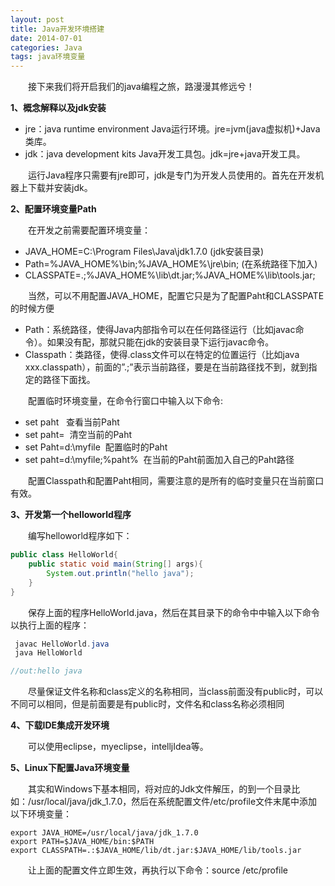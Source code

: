 ```yaml
---
layout: post
title: Java开发环境搭建
date: 2014-07-01
categories: Java
tags: java环境变量
---
```


&ensp;&ensp;&ensp;&ensp;接下来我们将开启我们的java编程之旅，路漫漫其修远兮！

**1、概念解释以及jdk安装**

- jre：java runtime environment Java运行环境。jre=jvm(java虚拟机)+Java类库。
- jdk：java development kits Java开发工具包。jdk=jre+java开发工具。

&ensp;&ensp;&ensp;&ensp;运行Java程序只需要有jre即可，jdk是专门为开发人员使用的。首先在开发机器上下载并安装jdk。

**2、配置环境变量Path**

&ensp;&ensp;&ensp;&ensp;在开发之前需要配置环境变量：

- JAVA_HOME=C:\Program Files\Java\jdk1.7.0 (jdk安装目录)
- Path=%JAVA_HOME%\bin;%JAVA_HOME%\jre\bin; (在系统路径下加入)
- CLASSPATE=.;%JAVA_HOME%\lib\dt.jar;%JAVA_HOME%\lib\tools.jar;

&ensp;&ensp;&ensp;&ensp;当然，可以不用配置JAVA_HOME，配置它只是为了配置Paht和CLASSPATE的时候方便

- Path：系统路径，使得Java内部指令可以在任何路径运行（比如javac命令）。如果没有配，那就只能在jdk的安装目录下运行javac命令。
- Classpath：类路径，使得.class文件可以在特定的位置运行（比如java xxx.classpath），前面的”.;”表示当前路径，要是在当前路径找不到，就到指定的路径下面找。

&ensp;&ensp;&ensp;&ensp;配置临时环境变量，在命令行窗口中输入以下命令:

- set paht   查看当前Paht
- set paht=  清空当前的Paht
- set Paht=d:\myfile  配置临时的Paht
- set paht=d:\myfile;%paht%  在当前的Paht前面加入自己的Paht路径

&ensp;&ensp;&ensp;&ensp;配置Classpath和配置Paht相同，需要注意的是所有的临时变量只在当前窗口有效。

**3、开发第一个helloworld程序**

&ensp;&ensp;&ensp;&ensp;编写helloworld程序如下：

```java
public class HelloWorld{
    public static void main(String[] args){
        System.out.println("hello java");
    }
}
```

&ensp;&ensp;&ensp;&ensp;保存上面的程序HelloWorld.java，然后在其目录下的命令中中输入以下命令以执行上面的程序：

```java
 javac HelloWorld.java
 java HelloWorld

//out:hello java
```

&ensp;&ensp;&ensp;&ensp;尽量保证文件名称和class定义的名称相同，当class前面没有public时，可以不同可以相同，但是前面要是有public时，文件名和class名称必须相同

**4、下载IDE集成开发环境**

&ensp;&ensp;&ensp;&ensp;可以使用eclipse，myeclipse，intelljIdea等。

**5、Linux下配置Java环境变量**

&ensp;&ensp;&ensp;&ensp;其实和Windows下基本相同，将对应的Jdk文件解压，的到一个目录比如：/usr/local/java/jdk_1.7.0，然后在系统配置文件/etc/profile文件末尾中添加以下环境变量：

```properties
export JAVA_HOME=/usr/local/java/jdk_1.7.0
export PATH=$JAVA_HOME/bin:$PATH
export CLASSPATH=.:$JAVA_HOME/lib/dt.jar:$JAVA_HOME/lib/tools.jar
```

&ensp;&ensp;&ensp;&ensp;让上面的配置文件立即生效，再执行以下命令：source /etc/profile
